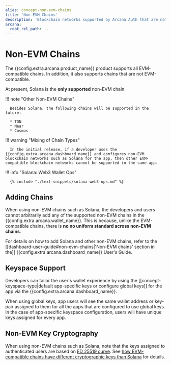 ```yaml
---
alias: concept-non-evm-chains
title: 'Non-EVM Chains'
description: 'Blockchain networks supported by Arcana Auth that are not EVM-compatible.'
arcana:
  root_rel_path: ..
---
```


# Non-EVM Chains

The {{config.extra.arcana.product_name}} product supports all EVM-compatible chains. In addition, it also supports chains that are not EVM-compatible. 

At present, Solana is the **only supported** non-EVM chain.

!!! note "Other Non-EVM Chains"

      Besides Solana, the following chains will be supported in the future:

      * TON
      * Near
      * Cosmos

!!! warning "Mixing of Chain Types"

      In the initial release, if a developer uses the {{config.extra.arcana.dashboard_name}} and configures non-EVM blockchain networks such as Solana for the app, then other EVM-compatible blockchain networks cannot be supported in the same app.

!!! info "Solana: Web3 Wallet Ops"

      {% include "./text-snippets/solana-web3-ops.md" %}

## Adding Chains

When using non-EVM chains such as Solana, the developers and users cannot arbitrarily add any of the supported non-EVM chains in the {{config.extra.arcana.wallet_name}}. This is because, unlike the EVM-compatible chains, there is **no no uniform standard across non-EVM chains**.

For details on how to add Solana and other non-EVM chains, refer to the [[dashboard-user-guide#non-evm-chains|'Non-EVM chains' section in the]] {{config.extra.arcana.dashboard_name}} User's Guide.

## Keyspace Support

Developers can tailor the user's wallet experience by using the [[concept-keyspace-type|default app-specific keys or configure global keys]] for the app via the {{config.extra.arcana.dashboard_name}}. 

When using global keys, app users will see the same wallet address or key-pair assigned to them for all the apps that are configured to use global keys. In the case of app-specific keyspace configuration, users will have unique keys assigned for every app.

## Non-EVM Key Cryptography

When using non-EVM chains such as Solana, note that the keys assigned to authenticated users are based on [ED 25519 curve](https://en.wikipedia.org/wiki/Curve25519). See [how EVM-compatible chains have different cryptographic keys than Solana](https://chainstack.com/how-do-ethereum-and-solana-generate-public-and-private-keys/) for details.